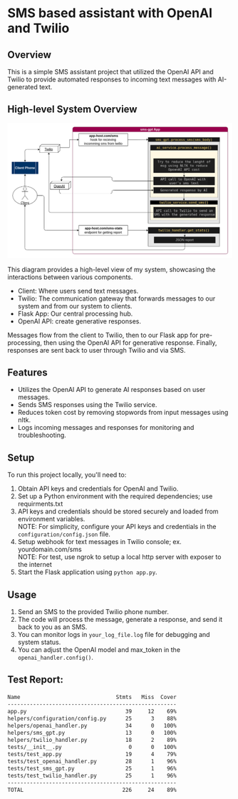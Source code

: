 # SMS based assistant with OpenAI and Twilio

## Overview

This is a simple SMS assistant project that utilized the OpenAI API and Twilio to provide automated responses to incoming text messages with AI-generated text.

## High-level System Overview

<p align="center">
  <img src="https://github.com/ensood/sms-gpt/blob/main/system.png" alt="High-level System Overview">
</p>

This diagram provides a high-level view of my system, showcasing the interactions between various components.      

- Client: Where users send text messages.   
- Twilio: The communication gateway that forwards messages to our system and from our system to clients.   
- Flask App: Our central processing hub.   
- OpenAI API: create generative responses.    

Messages flow from the client to Twilio, then to our Flask app for pre-processing, then using the OpenAI API for generative response. Finally, responses are sent back to user through Twilio and via SMS.

## Features

- Utilizes the OpenAI API to generate AI responses based on user messages.
- Sends SMS responses using the Twilio service.
- Reduces token cost by removing stopwords from input messages using nltk.
- Logs incoming messages and responses for monitoring and troubleshooting.

## Setup

To run this project locally, you'll need to:

1. Obtain API keys and credentials for OpenAI and Twilio.
2. Set up a Python environment with the required dependencies; use requirments.txt
3. API keys and credentials should be stored securely and loaded from environment variables.  
   NOTE: For simplicity, configure your API keys and credentials in the `configuration/config.json` file.
4. Setup webhook for text messages in Twilio console; ex. yourdomain.com/sms  
   NOTE: For test, use ngrok to setup a local http server with exposer to the internet
5. Start the Flask application using `python app.py`.

## Usage

1. Send an SMS to the provided Twilio phone number.
2. The code will process the message, generate a response, and send it back to you as an SMS.
3. You can monitor logs in `your_log_file.log` file for debugging and system status.
4. You can adjust the OpenAI model and max_token in the `openai_handler.config()`.


## Test Report:

```Coverage Table:
Name                              Stmts   Miss  Cover
-----------------------------------------------------
app.py                               39     12    69%
helpers/configuration/config.py      25      3    88%
helpers/openai_handler.py            34      0   100%
helpers/sms_gpt.py                   13      0   100%
helpers/twilio_handler.py            18      2    89%
tests/__init__.py                     0      0   100%
tests/test_app.py                    19      4    79%
tests/test_openai_handler.py         28      1    96%
tests/test_sms_gpt.py                25      1    96%
tests/test_twilio_handler.py         25      1    96%
-----------------------------------------------------
TOTAL                               226     24    89%
```
